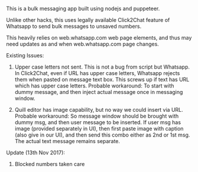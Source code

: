 This is a bulk messaging app built using nodejs and puppeteer. 

Unlike other hacks, this uses legally available Click2Chat feature of Whatsapp to send bulk messages to unsaved numbers.

This heavily relies on web.whatsapp.com web page elements, and thus may need updates as and when web.whatsapp.com page changes.

Existing Issues:
1. Upper case letters not sent. This is not a bug from script but Whatsapp. In Click2Chat, even if URL has upper case letters, Whatsapp rejects them when pasted on message text box. This screws up if text has URL which has upper case letters. 
      Probable workaround: To start with dummy message, and then inject actual message once in messaging window. 

2. Quill editor has image capability, but no way we could insert via URL. 
      Probable workaround: So message window should be brought with dummy msg, and then user message to be inserted. If user msg has image (provided separately in UI), then first paste image with caption (also give in our UI), and then send this combo either as 2nd or 1st msg. The actual text message remains separate. 

Update (13th Nov 2017):
1. Blocked numbers taken care
 
